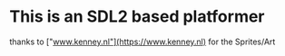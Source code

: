 # This is an SDL2 based platformer


thanks to ["www.kenney.nl"](https://www.kenney.nl) for the Sprites/Art
